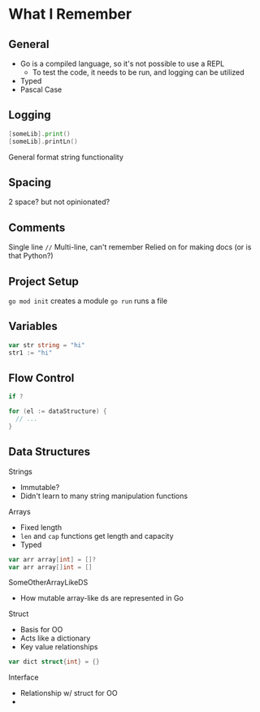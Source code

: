 # What I Remember

## General

- Go is a compiled language, so it's not possible to use a REPL
  - To test the code, it needs to be run, and logging can be utilized
- Typed
- Pascal Case

## Logging
```go
[someLib].print()
[someLib].printLn()
```
General format string functionality

## Spacing
2 space? but not opinionated?

## Comments
Single line `//`
Multi-line, can't remember
Relied on for making docs (or is that Python?)

## Project Setup

`go mod init` creates a module
`go run` runs a file


## Variables

```go
var str string = "hi"
str1 := "hi"
```

## Flow Control

```go
if ?

for (el := dataStructure) {
  // ...
}
```


## Data Structures

Strings
- Immutable?
- Didn't learn to many string manipulation functions

Arrays
- Fixed length
- `len` and `cap` functions get length and capacity
- Typed
```go
var arr array[int] = []?
var arr array[]int = []
```

SomeOtherArrayLikeDS
- How mutable array-like ds are represented in Go

Struct
- Basis for OO
- Acts like a dictionary
- Key value relationships
```go
var dict struct{int} = {}
```

Interface
- Relationship w/ struct for OO
- 
